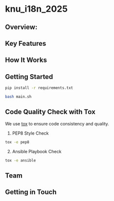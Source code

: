 # knu_i18n_2025

## Overview:

## Key Features

## How It Works

## Getting Started

```bash
pip install -r requirements.txt
```

```bash
bash main.sh
```

## Code Quality Check with Tox

We use [tox](https://tox.wiki) to ensure code consistency and quality.

1. PEP8 Style Check 
```bash
tox -e pep8
```

2. Ansible Playbook Check
```bash
tox -e ansible
```


## Team

## Getting in Touch
